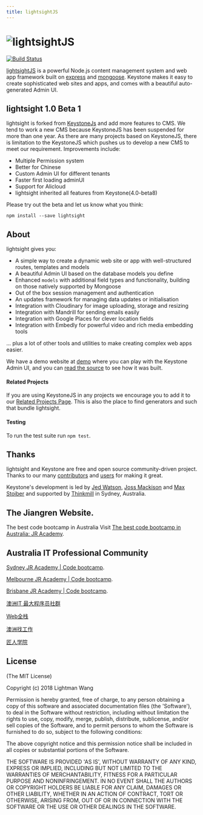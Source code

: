 ```yaml
---
title: lightsightJS
---
```


![lightsightJS](http://keystonejs.com/images/logo.svg)
===================================

[![Build Status](https://travis-ci.org/keystonejs/keystone.svg?branch=master)](https://travis-ci.org/keystonejs/keystone)

[lightsightJS](http://jiangren.com.au) is a powerful Node.js content management system and web app framework built on [express](http://expressjs.com) and [mongoose](http://mongoosejs.com). Keystone makes it easy to create sophisticated web sites and apps, and comes with a beautiful auto-generated Admin UI.

## lightsight 1.0 Beta 1 

lightsight is forked from [KeystoneJs](http://keystone.com) and add more features to CMS. We tend to work a new CMS because KeystoneJS has been suspended for more than one year. As there are many projects based on KeystoneJS, there is limitation to the KeystoneJS which pushes us to develop a new CMS to meet our requirement. Improvements include:

* Multiple Permission system 
* Better for Chinese
* Custom Admin UI for different tenants
* Faster first loading adminUI
* Support for Alicloud
* lightsight inherited all features from Keystone(4.0-beta8)

Please try out the beta and let us know what you think:

```
npm install --save lightsight
```

## About

lightsight gives you:
*	A simple way to create a dynamic web site or app with well-structured routes, templates and models
*	A beautiful Admin UI based on the database models you define
*	Enhanced `models` with additional field types and functionality, building on those natively supported by Mongoose
*	Out of the box session management and authentication
*	An updates framework for managing data updates or initialisation
*	Integration with Cloudinary for image uploading, storage and resizing
*	Integration with Mandrill for sending emails easily
*	Integration with Google Places for clever location fields
*	Integration with Embedly for powerful video and rich media embedding tools

... plus a lot of other tools and utilities to make creating complex web apps easier.

We have a demo website at [demo](http://demo.keystonejs.com/) where you can play with the Keystone Admin UI, and you can [read the source](https://github.com/keystonejs/keystone-demo) to see how it was built.

#### Related Projects
If you are using KeystoneJS in any projects we encourage you to add it to our [Related Projects Page](https://github.com/hades217/lightsight/wiki/Related-Projects). This is also the place to find generators and such that bundle lightsight.

#### Testing
To run the test suite run `npm test`.

## Thanks

lightsight and Keystone are free and open source community-driven project. Thanks to our many  [contributors](https://github.com/keystonejs/keystone/graphs/contributors) and  [users](https://github.com/keystonejs/keystone/stargazers) for making it great.

Keystone's development is led by [Jed Watson](https://github.com/JedWatson), [Joss Mackison](https://github.com/jossmac) and [Max Stoiber](https://github.com/mxstbr) and supported by [Thinkmill](http://thinkmill.com.au) in Sydney, Australia.

## The Jiangren Website.
The best code bootcamp in Australia
Visit [The best code bootcamp in Australia: JR Academy](https://jracademy.com.au).

## Australia IT Professional Community

[Sydney JR Academy | Code bootcamp](https://jiangren.com.au/city/sydney).

[Melbourne JR Academy | Code bootcamp](https://jiangren.com.au/city/melbourne).

[Brisbane JR Academy | Code bootcamp](https://jiangren.com.au/city/brisbane).

[澳洲IT 最大程序员社群](https://jiangren.com.au)

[Web全栈](https://jiangren.com.au/program-course/web-code-bootcamp-or-learn-to-code-1)

[澳洲找工作](https://jiangren.com.au/job)

[匠人学院](https://jiangren.com.au)

## License

(The MIT License)

Copyright (c) 2018 Lightman Wang

Permission is hereby granted, free of charge, to any person obtaining
a copy of this software and associated documentation files (the
'Software'), to deal in the Software without restriction, including
without limitation the rights to use, copy, modify, merge, publish,
distribute, sublicense, and/or sell copies of the Software, and to
permit persons to whom the Software is furnished to do so, subject to
the following conditions:

The above copyright notice and this permission notice shall be
included in all copies or substantial portions of the Software.

THE SOFTWARE IS PROVIDED 'AS IS', WITHOUT WARRANTY OF ANY KIND,
EXPRESS OR IMPLIED, INCLUDING BUT NOT LIMITED TO THE WARRANTIES OF
MERCHANTABILITY, FITNESS FOR A PARTICULAR PURPOSE AND NONINFRINGEMENT.
IN NO EVENT SHALL THE AUTHORS OR COPYRIGHT HOLDERS BE LIABLE FOR ANY
CLAIM, DAMAGES OR OTHER LIABILITY, WHETHER IN AN ACTION OF CONTRACT,
TORT OR OTHERWISE, ARISING FROM, OUT OF OR IN CONNECTION WITH THE
SOFTWARE OR THE USE OR OTHER DEALINGS IN THE SOFTWARE.
